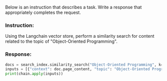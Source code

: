 Below is an instruction that describes a task. Write a response that appropriately completes the request.

### Instruction:
Using the Langchain vector store, perform a similarity search for content related to the topic of "Object-Oriented Programming".

### Response:
```python
docs = search_index.similarity_search("Object-Oriented Programming", k=3)
inputs = [{"context": doc.page_content, "topic": "Object-Oriented Programming"} for doc in docs]
print(chain.apply(inputs))
```